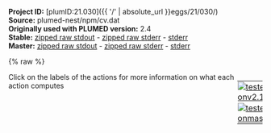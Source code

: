 **Project ID:** [plumID:21.030]({{ '/' | absolute_url }}eggs/21/030/)  
**Source:** plumed-nest/npm/cv.dat  
**Originally used with PLUMED version:** 2.4  
**Stable:** [zipped raw stdout](cv.dat.plumed.stdout.txt.zip) - [zipped raw stderr](cv.dat.plumed.stderr.txt.zip) - [stderr](cv.dat.plumed.stderr)  
**Master:** [zipped raw stdout](cv.dat.plumed_master.stdout.txt.zip) - [zipped raw stderr](cv.dat.plumed_master.stderr.txt.zip) - [stderr](cv.dat.plumed_master.stderr)  

{% raw %}
<div style="width: 100%; float:left">
<div style="width: 90%; float:left" id="value_details_data/plumed-nest/npm/cv.dat"> Click on the labels of the actions for more information on what each action computes </div>
<div style="width: 10%; float:left"><table><tr><td style="padding:1px"><a href="cv.dat.plumed.stderr"><img src="https://img.shields.io/badge/v2.10-passing-green.svg" alt="tested onv2.10" /></a></td></tr><tr><td style="padding:1px"><a href="cv.dat.plumed_master.stderr"><img src="https://img.shields.io/badge/master-passing-green.svg" alt="tested onmaster" /></a></td></tr></table></div></div>
<pre style="width=97%;">
<span style="color:blue" class="comment">#! vim:ft=plumed</span>
<br/><span style="color:blue" class="comment">#RESTART </span>
<br/><span style="color:blue" class="comment"># COLVARS </span>
<br/><span style="color:blue" class="comment"># rg</span>
<b name="data/plumed-nest/npm/cv.datrg" onclick='showPath("data/plumed-nest/npm/cv.dat","data/plumed-nest/npm/cv.datrg","data/plumed-nest/npm/cv.datrg","black")'>rg</b><span style="display:none;" id="data/plumed-nest/npm/cv.datrg">The GYRATION action with label <b>rg</b> calculates the following quantities:<table  align="center" frame="void" width="95%" cellpadding="5%"><tr><td width="5%"><b> Quantity </b>  </td><td width="5%"><b> Type </b>  </td><td><b> Description </b> </td></tr><tr><td width="5%">rg</td><td width="5%"><font color="black">scalar</font></td><td>the radius of gyration</td></tr></table></span>: <span class="plumedtooltip" style="color:green">GYRATION<span class="right">Calculate the radius of gyration, or other properties related to it. <a href="https://www.plumed.org/doc-master/user-doc/html/_g_y_r_a_t_i_o_n.html" style="color:green">More details</a><i></i></span></span> <span class="plumedtooltip">TYPE<span class="right"> The type of calculation relative to the Gyration Tensor you want to perform<i></i></span></span>=RADIUS <span class="plumedtooltip">ATOMS<span class="right">the group of atoms that you are calculating the Gyration Tensor for<i></i></span></span>=1,3,4,26,28,29,46,48,49,66,68,69,86,88,89,106,108,109,126,128,129,146,148,149,166,168,169,186,188,189,206,208,209,226,228

<span id="data/plumed-nest/npm/cv.datab_omega_short"><span class="plumedtooltip" style="color:green">ALPHABETA<span class="right">Calculate the alpha beta CV This action is <a class="toggler" href='javascript:;' onclick='toggleDisplay("data/plumed-nest/npm/cv.datab_omega");'>a shortcut</a>. <a href="https://www.plumed.org/doc-master/user-doc/html/_a_l_p_h_a_b_e_t_a.html">More details</a><i></i></span></span> ...
<span class="plumedtooltip">ATOMS1<span class="right">the atoms involved for each of the torsions you wish to calculate<i></i></span></span>=4,3,1,29 <span class="plumedtooltip">REFERENCE<span class="right">the reference values for each of the torsional angles<i></i></span></span>=0 <span style="color:blue" class="comment"># CA -NL - CLP - CA</span>
<span class="plumedtooltip">ATOMS2<span class="right">the atoms involved for each of the torsions you wish to calculate<i></i></span></span>=29,28,26,49
<span class="plumedtooltip">ATOMS3<span class="right">the atoms involved for each of the torsions you wish to calculate<i></i></span></span>=49,48,46,69
<span class="plumedtooltip">ATOMS4<span class="right">the atoms involved for each of the torsions you wish to calculate<i></i></span></span>=69,68,66,89
<span class="plumedtooltip">ATOMS5<span class="right">the atoms involved for each of the torsions you wish to calculate<i></i></span></span>=89,88,86,109
<span class="plumedtooltip">ATOMS6<span class="right">the atoms involved for each of the torsions you wish to calculate<i></i></span></span>=109,108,106,129
<span class="plumedtooltip">ATOMS7<span class="right">the atoms involved for each of the torsions you wish to calculate<i></i></span></span>=129,128,126,149
<span class="plumedtooltip">ATOMS8<span class="right">the atoms involved for each of the torsions you wish to calculate<i></i></span></span>=149,148,146,169
<span class="plumedtooltip">ATOMS9<span class="right">the atoms involved for each of the torsions you wish to calculate<i></i></span></span>=169,168,166,189
<span class="plumedtooltip">ATOMS10<span class="right">the atoms involved for each of the torsions you wish to calculate<i></i></span></span>=189,188,186,209
<span class="plumedtooltip">ATOMS11<span class="right">the atoms involved for each of the torsions you wish to calculate<i></i></span></span>=209,208,206,228 
<span class="plumedtooltip">LABEL<span class="right">a label for the action so that its output can be referenced in the input to other actions<i></i></span></span>=<b name="data/plumed-nest/npm/cv.datab_omega" onclick='showPath("data/plumed-nest/npm/cv.dat","data/plumed-nest/npm/cv.datab_omega","data/plumed-nest/npm/cv.datab_omega_shortcut","black")'>ab_omega</b><span style="display:none;" id="data/plumed-nest/npm/cv.datab_omega_shortcut">The ALPHABETA action with label <b>ab_omega</b> calculates the following quantities:<table  align="center" frame="void" width="95%" cellpadding="5%"><tr><td width="5%"><b> Quantity </b>  </td><td width="5%"><b> Type </b>  </td><td><b> Description </b> </td></tr><tr><td width="5%">ab_omega</td><td width="5%"><font color="black">scalar</font></td><td>the alpha beta CV</td></tr></table></span>
... ALPHABETA
</span><span id="data/plumed-nest/npm/cv.datab_omega_long" style="display:none;"><span style="color:blue" class="comment"># PLUMED interprets the command:
</span><span class="toggler" style="color:red" onclick='toggleDisplay("data/plumed-nest/npm/cv.datab_omega")'># ALPHABETA ...</span>
<span style="color:blue" class="comment"># ATOMS1=4,3,1,29 REFERENCE=0 # CA -NL - CLP - CA</span>
<span style="color:blue" class="comment"># ATOMS2=29,28,26,49</span>
<span style="color:blue" class="comment"># ATOMS3=49,48,46,69</span>
<span style="color:blue" class="comment"># ATOMS4=69,68,66,89</span>
<span style="color:blue" class="comment"># ATOMS5=89,88,86,109</span>
<span style="color:blue" class="comment"># ATOMS6=109,108,106,129</span>
<span style="color:blue" class="comment"># ATOMS7=129,128,126,149</span>
<span style="color:blue" class="comment"># ATOMS8=149,148,146,169</span>
<span style="color:blue" class="comment"># ATOMS9=169,168,166,189</span>
<span style="color:blue" class="comment"># ATOMS10=189,188,186,209</span>
<span style="color:blue" class="comment"># ATOMS11=209,208,206,228 </span>
<span style="color:blue" class="comment"># LABEL=ab_omega</span>
<span style="color:blue" class="comment"># ... ALPHABETA</span>
<span style="color:blue" class="comment"># as follows (Click the red comment above to revert to the short version of the input):</span>
<b name="data/plumed-nest/npm/cv.datab_omega_torsions" onclick='showPath("data/plumed-nest/npm/cv.dat","data/plumed-nest/npm/cv.datab_omega_torsions","data/plumed-nest/npm/cv.datab_omega_torsions","blue")'>ab_omega_torsions</b><span style="display:none;" id="data/plumed-nest/npm/cv.datab_omega_torsions">The TORSION action with label <b>ab_omega_torsions</b> calculates the following quantities:<table  align="center" frame="void" width="95%" cellpadding="5%"><tr><td width="5%"><b> Quantity </b>  </td><td width="5%"><b> Type </b>  </td><td><b> Description </b> </td></tr><tr><td width="5%">ab_omega_torsions</td><td width="5%"><font color="blue">vector</font></td><td>the TORSION for each set of specified atoms</td></tr></table></span>: <span class="plumedtooltip" style="color:green">TORSION<span class="right">Calculate a torsional angle. <a href="https://www.plumed.org/doc-master/user-doc/html/_t_o_r_s_i_o_n.html" style="color:green">More details</a><i></i></span></span> <span class="plumedtooltip">ATOMS1<span class="right">the four atoms involved in the torsional angle<i></i></span></span>=4,3,1,29 <span class="plumedtooltip">ATOMS2<span class="right">the four atoms involved in the torsional angle<i></i></span></span>=29,28,26,49 <span class="plumedtooltip">ATOMS3<span class="right">the four atoms involved in the torsional angle<i></i></span></span>=49,48,46,69 <span class="plumedtooltip">ATOMS4<span class="right">the four atoms involved in the torsional angle<i></i></span></span>=69,68,66,89 <span class="plumedtooltip">ATOMS5<span class="right">the four atoms involved in the torsional angle<i></i></span></span>=89,88,86,109     <span style="color:blue" class="comment"># Action input conctinues with 6 further ATOMSn keywords, </span>
<b name="data/plumed-nest/npm/cv.datab_omega_ref" onclick='showPath("data/plumed-nest/npm/cv.dat","data/plumed-nest/npm/cv.datab_omega_ref","data/plumed-nest/npm/cv.datab_omega_ref","blue")'>ab_omega_ref</b><span style="display:none;" id="data/plumed-nest/npm/cv.datab_omega_ref">The CONSTANT action with label <b>ab_omega_ref</b> calculates the following quantities:<table  align="center" frame="void" width="95%" cellpadding="5%"><tr><td width="5%"><b> Quantity </b>  </td><td width="5%"><b> Type </b>  </td><td><b> Description </b> </td></tr><tr><td width="5%">ab_omega_ref</td><td width="5%"><font color="blue">vector</font></td><td>the constant value that was read from the plumed input</td></tr></table></span>: <span class="plumedtooltip" style="color:green">CONSTANT<span class="right">Create a constant value that can be passed to actions <a href="https://www.plumed.org/doc-master/user-doc/html/_c_o_n_s_t_a_n_t.html" style="color:green">More details</a><i></i></span></span> <span class="plumedtooltip">VALUES<span class="right">the numbers that are in your constant value<i></i></span></span>=0,0,0,0,0,0,0,0,0,0,0
<b name="data/plumed-nest/npm/cv.datab_omega_coeff" onclick='showPath("data/plumed-nest/npm/cv.dat","data/plumed-nest/npm/cv.datab_omega_coeff","data/plumed-nest/npm/cv.datab_omega_coeff","blue")'>ab_omega_coeff</b><span style="display:none;" id="data/plumed-nest/npm/cv.datab_omega_coeff">The CONSTANT action with label <b>ab_omega_coeff</b> calculates the following quantities:<table  align="center" frame="void" width="95%" cellpadding="5%"><tr><td width="5%"><b> Quantity </b>  </td><td width="5%"><b> Type </b>  </td><td><b> Description </b> </td></tr><tr><td width="5%">ab_omega_coeff</td><td width="5%"><font color="blue">vector</font></td><td>the constant value that was read from the plumed input</td></tr></table></span>: <span class="plumedtooltip" style="color:green">CONSTANT<span class="right">Create a constant value that can be passed to actions <a href="https://www.plumed.org/doc-master/user-doc/html/_c_o_n_s_t_a_n_t.html" style="color:green">More details</a><i></i></span></span> <span class="plumedtooltip">VALUES<span class="right">the numbers that are in your constant value<i></i></span></span>=1,1,1,1,1,1,1,1,1,1,1
<b name="data/plumed-nest/npm/cv.datab_omega_comb" onclick='showPath("data/plumed-nest/npm/cv.dat","data/plumed-nest/npm/cv.datab_omega_comb","data/plumed-nest/npm/cv.datab_omega_comb","blue")'>ab_omega_comb</b><span style="display:none;" id="data/plumed-nest/npm/cv.datab_omega_comb">The COMBINE action with label <b>ab_omega_comb</b> calculates the following quantities:<table  align="center" frame="void" width="95%" cellpadding="5%"><tr><td width="5%"><b> Quantity </b>  </td><td width="5%"><b> Type </b>  </td><td><b> Description </b> </td></tr><tr><td width="5%">ab_omega_comb</td><td width="5%"><font color="blue">vector</font></td><td>the vector obtained by doing an element-wise application of a linear compbination to the input vectors</td></tr></table></span>: <span class="plumedtooltip" style="color:green">COMBINE<span class="right">Calculate a polynomial combination of a set of other variables. <a href="https://www.plumed.org/doc-master/user-doc/html/_c_o_m_b_i_n_e.html" style="color:green">More details</a><i></i></span></span> <span class="plumedtooltip">ARG<span class="right">the values input to this function<i></i></span></span>=<b name="data/plumed-nest/npm/cv.datab_omega_torsions">ab_omega_torsions</b>,<b name="data/plumed-nest/npm/cv.datab_omega_ref">ab_omega_ref</b> <span class="plumedtooltip">COEFFICIENTS<span class="right"> the coefficients of the arguments in your function<i></i></span></span>=1,-1 <span class="plumedtooltip">PERIODIC<span class="right">if the output of your function is periodic then you should specify the periodicity of the function<i></i></span></span>=NO
<b name="data/plumed-nest/npm/cv.datab_omega_cos" onclick='showPath("data/plumed-nest/npm/cv.dat","data/plumed-nest/npm/cv.datab_omega_cos","data/plumed-nest/npm/cv.datab_omega_cos","blue")'>ab_omega_cos</b><span style="display:none;" id="data/plumed-nest/npm/cv.datab_omega_cos">The CUSTOM action with label <b>ab_omega_cos</b> calculates the following quantities:<table  align="center" frame="void" width="95%" cellpadding="5%"><tr><td width="5%"><b> Quantity </b>  </td><td width="5%"><b> Type </b>  </td><td><b> Description </b> </td></tr><tr><td width="5%">ab_omega_cos</td><td width="5%"><font color="blue">vector</font></td><td>the vector obtained by doing an element-wise application of an arbitrary function to the input vectors</td></tr></table></span>: <span class="plumedtooltip" style="color:green">CUSTOM<span class="right">Calculate a combination of variables using a custom expression. <a href="https://www.plumed.org/doc-master/user-doc/html/_c_u_s_t_o_m.html" style="color:green">More details</a><i></i></span></span> <span class="plumedtooltip">ARG<span class="right">the values input to this function<i></i></span></span>=<b name="data/plumed-nest/npm/cv.datab_omega_comb">ab_omega_comb</b>,<b name="data/plumed-nest/npm/cv.datab_omega_coeff">ab_omega_coeff</b> <span class="plumedtooltip">FUNC<span class="right">the function you wish to evaluate<i></i></span></span>=y*(0.5+0.5*cos(x)) <span class="plumedtooltip">PERIODIC<span class="right">if the output of your function is periodic then you should specify the periodicity of the function<i></i></span></span>=NO
<b name="data/plumed-nest/npm/cv.datab_omega" onclick='showPath("data/plumed-nest/npm/cv.dat","data/plumed-nest/npm/cv.datab_omega","data/plumed-nest/npm/cv.datab_omega","black")'>ab_omega</b><span style="display:none;" id="data/plumed-nest/npm/cv.datab_omega">The SUM action with label <b>ab_omega</b> calculates the following quantities:<table  align="center" frame="void" width="95%" cellpadding="5%"><tr><td width="5%"><b> Quantity </b>  </td><td width="5%"><b> Type </b>  </td><td><b> Description </b> </td></tr><tr><td width="5%">ab_omega</td><td width="5%"><font color="black">scalar</font></td><td>the sum of all the elements in the input vector</td></tr></table></span>: <span class="plumedtooltip" style="color:green">SUM<span class="right">Calculate the sum of the arguments <a href="https://www.plumed.org/doc-master/user-doc/html/_s_u_m.html" style="color:green">More details</a><i></i></span></span> <span class="plumedtooltip">ARG<span class="right">the values input to this function<i></i></span></span>=<b name="data/plumed-nest/npm/cv.datab_omega_cos">ab_omega_cos</b> <span class="plumedtooltip">PERIODIC<span class="right">if the output of your function is periodic then you should specify the periodicity of the function<i></i></span></span>=NO
<span style="color:blue"># --- End of included input --- </span></span><br/><span style="color:blue" class="comment"># dihedrals </span>
<span style="color:blue" class="comment"># phi </span>
<b name="data/plumed-nest/npm/cv.datphi0" onclick='showPath("data/plumed-nest/npm/cv.dat","data/plumed-nest/npm/cv.datphi0","data/plumed-nest/npm/cv.datphi0","black")'>phi0</b><span style="display:none;" id="data/plumed-nest/npm/cv.datphi0">The TORSION action with label <b>phi0</b> calculates the following quantities:<table  align="center" frame="void" width="95%" cellpadding="5%"><tr><td width="5%"><b> Quantity </b>  </td><td width="5%"><b> Type </b>  </td><td><b> Description </b> </td></tr><tr><td width="5%">phi0</td><td width="5%"><font color="black">scalar</font></td><td>the TORSION involving these atoms</td></tr></table></span>: <span class="plumedtooltip" style="color:green">TORSION<span class="right">Calculate a torsional angle. <a href="https://www.plumed.org/doc-master/user-doc/html/_t_o_r_s_i_o_n.html" style="color:green">More details</a><i></i></span></span> <span class="plumedtooltip">ATOMS<span class="right">the four atoms involved in the torsional angle<i></i></span></span>=21,4,3,1
<b name="data/plumed-nest/npm/cv.datphi1" onclick='showPath("data/plumed-nest/npm/cv.dat","data/plumed-nest/npm/cv.datphi1","data/plumed-nest/npm/cv.datphi1","black")'>phi1</b><span style="display:none;" id="data/plumed-nest/npm/cv.datphi1">The TORSION action with label <b>phi1</b> calculates the following quantities:<table  align="center" frame="void" width="95%" cellpadding="5%"><tr><td width="5%"><b> Quantity </b>  </td><td width="5%"><b> Type </b>  </td><td><b> Description </b> </td></tr><tr><td width="5%">phi1</td><td width="5%"><font color="black">scalar</font></td><td>the TORSION involving these atoms</td></tr></table></span>: <span class="plumedtooltip" style="color:green">TORSION<span class="right">Calculate a torsional angle. <a href="https://www.plumed.org/doc-master/user-doc/html/_t_o_r_s_i_o_n.html" style="color:green">More details</a><i></i></span></span> <span class="plumedtooltip">ATOMS<span class="right">the four atoms involved in the torsional angle<i></i></span></span>=1,29,28,26
<b name="data/plumed-nest/npm/cv.datphi2" onclick='showPath("data/plumed-nest/npm/cv.dat","data/plumed-nest/npm/cv.datphi2","data/plumed-nest/npm/cv.datphi2","black")'>phi2</b><span style="display:none;" id="data/plumed-nest/npm/cv.datphi2">The TORSION action with label <b>phi2</b> calculates the following quantities:<table  align="center" frame="void" width="95%" cellpadding="5%"><tr><td width="5%"><b> Quantity </b>  </td><td width="5%"><b> Type </b>  </td><td><b> Description </b> </td></tr><tr><td width="5%">phi2</td><td width="5%"><font color="black">scalar</font></td><td>the TORSION involving these atoms</td></tr></table></span>: <span class="plumedtooltip" style="color:green">TORSION<span class="right">Calculate a torsional angle. <a href="https://www.plumed.org/doc-master/user-doc/html/_t_o_r_s_i_o_n.html" style="color:green">More details</a><i></i></span></span> <span class="plumedtooltip">ATOMS<span class="right">the four atoms involved in the torsional angle<i></i></span></span>=26,49,48,46
<b name="data/plumed-nest/npm/cv.datphi3" onclick='showPath("data/plumed-nest/npm/cv.dat","data/plumed-nest/npm/cv.datphi3","data/plumed-nest/npm/cv.datphi3","black")'>phi3</b><span style="display:none;" id="data/plumed-nest/npm/cv.datphi3">The TORSION action with label <b>phi3</b> calculates the following quantities:<table  align="center" frame="void" width="95%" cellpadding="5%"><tr><td width="5%"><b> Quantity </b>  </td><td width="5%"><b> Type </b>  </td><td><b> Description </b> </td></tr><tr><td width="5%">phi3</td><td width="5%"><font color="black">scalar</font></td><td>the TORSION involving these atoms</td></tr></table></span>: <span class="plumedtooltip" style="color:green">TORSION<span class="right">Calculate a torsional angle. <a href="https://www.plumed.org/doc-master/user-doc/html/_t_o_r_s_i_o_n.html" style="color:green">More details</a><i></i></span></span> <span class="plumedtooltip">ATOMS<span class="right">the four atoms involved in the torsional angle<i></i></span></span>=46,69,68,66
<b name="data/plumed-nest/npm/cv.datphi4" onclick='showPath("data/plumed-nest/npm/cv.dat","data/plumed-nest/npm/cv.datphi4","data/plumed-nest/npm/cv.datphi4","black")'>phi4</b><span style="display:none;" id="data/plumed-nest/npm/cv.datphi4">The TORSION action with label <b>phi4</b> calculates the following quantities:<table  align="center" frame="void" width="95%" cellpadding="5%"><tr><td width="5%"><b> Quantity </b>  </td><td width="5%"><b> Type </b>  </td><td><b> Description </b> </td></tr><tr><td width="5%">phi4</td><td width="5%"><font color="black">scalar</font></td><td>the TORSION involving these atoms</td></tr></table></span>: <span class="plumedtooltip" style="color:green">TORSION<span class="right">Calculate a torsional angle. <a href="https://www.plumed.org/doc-master/user-doc/html/_t_o_r_s_i_o_n.html" style="color:green">More details</a><i></i></span></span> <span class="plumedtooltip">ATOMS<span class="right">the four atoms involved in the torsional angle<i></i></span></span>=66,89,88,86
<b name="data/plumed-nest/npm/cv.datphi5" onclick='showPath("data/plumed-nest/npm/cv.dat","data/plumed-nest/npm/cv.datphi5","data/plumed-nest/npm/cv.datphi5","black")'>phi5</b><span style="display:none;" id="data/plumed-nest/npm/cv.datphi5">The TORSION action with label <b>phi5</b> calculates the following quantities:<table  align="center" frame="void" width="95%" cellpadding="5%"><tr><td width="5%"><b> Quantity </b>  </td><td width="5%"><b> Type </b>  </td><td><b> Description </b> </td></tr><tr><td width="5%">phi5</td><td width="5%"><font color="black">scalar</font></td><td>the TORSION involving these atoms</td></tr></table></span>: <span class="plumedtooltip" style="color:green">TORSION<span class="right">Calculate a torsional angle. <a href="https://www.plumed.org/doc-master/user-doc/html/_t_o_r_s_i_o_n.html" style="color:green">More details</a><i></i></span></span> <span class="plumedtooltip">ATOMS<span class="right">the four atoms involved in the torsional angle<i></i></span></span>=86,109,108,106
<b name="data/plumed-nest/npm/cv.datphi6" onclick='showPath("data/plumed-nest/npm/cv.dat","data/plumed-nest/npm/cv.datphi6","data/plumed-nest/npm/cv.datphi6","black")'>phi6</b><span style="display:none;" id="data/plumed-nest/npm/cv.datphi6">The TORSION action with label <b>phi6</b> calculates the following quantities:<table  align="center" frame="void" width="95%" cellpadding="5%"><tr><td width="5%"><b> Quantity </b>  </td><td width="5%"><b> Type </b>  </td><td><b> Description </b> </td></tr><tr><td width="5%">phi6</td><td width="5%"><font color="black">scalar</font></td><td>the TORSION involving these atoms</td></tr></table></span>: <span class="plumedtooltip" style="color:green">TORSION<span class="right">Calculate a torsional angle. <a href="https://www.plumed.org/doc-master/user-doc/html/_t_o_r_s_i_o_n.html" style="color:green">More details</a><i></i></span></span> <span class="plumedtooltip">ATOMS<span class="right">the four atoms involved in the torsional angle<i></i></span></span>=106,129,128,126
<b name="data/plumed-nest/npm/cv.datphi7" onclick='showPath("data/plumed-nest/npm/cv.dat","data/plumed-nest/npm/cv.datphi7","data/plumed-nest/npm/cv.datphi7","black")'>phi7</b><span style="display:none;" id="data/plumed-nest/npm/cv.datphi7">The TORSION action with label <b>phi7</b> calculates the following quantities:<table  align="center" frame="void" width="95%" cellpadding="5%"><tr><td width="5%"><b> Quantity </b>  </td><td width="5%"><b> Type </b>  </td><td><b> Description </b> </td></tr><tr><td width="5%">phi7</td><td width="5%"><font color="black">scalar</font></td><td>the TORSION involving these atoms</td></tr></table></span>: <span class="plumedtooltip" style="color:green">TORSION<span class="right">Calculate a torsional angle. <a href="https://www.plumed.org/doc-master/user-doc/html/_t_o_r_s_i_o_n.html" style="color:green">More details</a><i></i></span></span> <span class="plumedtooltip">ATOMS<span class="right">the four atoms involved in the torsional angle<i></i></span></span>=126,149,148,146
<b name="data/plumed-nest/npm/cv.datphi8" onclick='showPath("data/plumed-nest/npm/cv.dat","data/plumed-nest/npm/cv.datphi8","data/plumed-nest/npm/cv.datphi8","black")'>phi8</b><span style="display:none;" id="data/plumed-nest/npm/cv.datphi8">The TORSION action with label <b>phi8</b> calculates the following quantities:<table  align="center" frame="void" width="95%" cellpadding="5%"><tr><td width="5%"><b> Quantity </b>  </td><td width="5%"><b> Type </b>  </td><td><b> Description </b> </td></tr><tr><td width="5%">phi8</td><td width="5%"><font color="black">scalar</font></td><td>the TORSION involving these atoms</td></tr></table></span>: <span class="plumedtooltip" style="color:green">TORSION<span class="right">Calculate a torsional angle. <a href="https://www.plumed.org/doc-master/user-doc/html/_t_o_r_s_i_o_n.html" style="color:green">More details</a><i></i></span></span> <span class="plumedtooltip">ATOMS<span class="right">the four atoms involved in the torsional angle<i></i></span></span>=146,169,168,166
<b name="data/plumed-nest/npm/cv.datphi9" onclick='showPath("data/plumed-nest/npm/cv.dat","data/plumed-nest/npm/cv.datphi9","data/plumed-nest/npm/cv.datphi9","black")'>phi9</b><span style="display:none;" id="data/plumed-nest/npm/cv.datphi9">The TORSION action with label <b>phi9</b> calculates the following quantities:<table  align="center" frame="void" width="95%" cellpadding="5%"><tr><td width="5%"><b> Quantity </b>  </td><td width="5%"><b> Type </b>  </td><td><b> Description </b> </td></tr><tr><td width="5%">phi9</td><td width="5%"><font color="black">scalar</font></td><td>the TORSION involving these atoms</td></tr></table></span>: <span class="plumedtooltip" style="color:green">TORSION<span class="right">Calculate a torsional angle. <a href="https://www.plumed.org/doc-master/user-doc/html/_t_o_r_s_i_o_n.html" style="color:green">More details</a><i></i></span></span> <span class="plumedtooltip">ATOMS<span class="right">the four atoms involved in the torsional angle<i></i></span></span>=166,189,188,186
<b name="data/plumed-nest/npm/cv.datphi10" onclick='showPath("data/plumed-nest/npm/cv.dat","data/plumed-nest/npm/cv.datphi10","data/plumed-nest/npm/cv.datphi10","black")'>phi10</b><span style="display:none;" id="data/plumed-nest/npm/cv.datphi10">The TORSION action with label <b>phi10</b> calculates the following quantities:<table  align="center" frame="void" width="95%" cellpadding="5%"><tr><td width="5%"><b> Quantity </b>  </td><td width="5%"><b> Type </b>  </td><td><b> Description </b> </td></tr><tr><td width="5%">phi10</td><td width="5%"><font color="black">scalar</font></td><td>the TORSION involving these atoms</td></tr></table></span>: <span class="plumedtooltip" style="color:green">TORSION<span class="right">Calculate a torsional angle. <a href="https://www.plumed.org/doc-master/user-doc/html/_t_o_r_s_i_o_n.html" style="color:green">More details</a><i></i></span></span> <span class="plumedtooltip">ATOMS<span class="right">the four atoms involved in the torsional angle<i></i></span></span>=186,209,208,206

<span style="color:blue" class="comment"># psi </span>
<b name="data/plumed-nest/npm/cv.datpsi0" onclick='showPath("data/plumed-nest/npm/cv.dat","data/plumed-nest/npm/cv.datpsi0","data/plumed-nest/npm/cv.datpsi0","black")'>psi0</b><span style="display:none;" id="data/plumed-nest/npm/cv.datpsi0">The TORSION action with label <b>psi0</b> calculates the following quantities:<table  align="center" frame="void" width="95%" cellpadding="5%"><tr><td width="5%"><b> Quantity </b>  </td><td width="5%"><b> Type </b>  </td><td><b> Description </b> </td></tr><tr><td width="5%">psi0</td><td width="5%"><font color="black">scalar</font></td><td>the TORSION involving these atoms</td></tr></table></span>: <span class="plumedtooltip" style="color:green">TORSION<span class="right">Calculate a torsional angle. <a href="https://www.plumed.org/doc-master/user-doc/html/_t_o_r_s_i_o_n.html" style="color:green">More details</a><i></i></span></span> <span class="plumedtooltip">ATOMS<span class="right">the four atoms involved in the torsional angle<i></i></span></span>=23,21,4,3
<b name="data/plumed-nest/npm/cv.datpsi1" onclick='showPath("data/plumed-nest/npm/cv.dat","data/plumed-nest/npm/cv.datpsi1","data/plumed-nest/npm/cv.datpsi1","black")'>psi1</b><span style="display:none;" id="data/plumed-nest/npm/cv.datpsi1">The TORSION action with label <b>psi1</b> calculates the following quantities:<table  align="center" frame="void" width="95%" cellpadding="5%"><tr><td width="5%"><b> Quantity </b>  </td><td width="5%"><b> Type </b>  </td><td><b> Description </b> </td></tr><tr><td width="5%">psi1</td><td width="5%"><font color="black">scalar</font></td><td>the TORSION involving these atoms</td></tr></table></span>: <span class="plumedtooltip" style="color:green">TORSION<span class="right">Calculate a torsional angle. <a href="https://www.plumed.org/doc-master/user-doc/html/_t_o_r_s_i_o_n.html" style="color:green">More details</a><i></i></span></span> <span class="plumedtooltip">ATOMS<span class="right">the four atoms involved in the torsional angle<i></i></span></span>=3,1,29,28 
<b name="data/plumed-nest/npm/cv.datpsi2" onclick='showPath("data/plumed-nest/npm/cv.dat","data/plumed-nest/npm/cv.datpsi2","data/plumed-nest/npm/cv.datpsi2","black")'>psi2</b><span style="display:none;" id="data/plumed-nest/npm/cv.datpsi2">The TORSION action with label <b>psi2</b> calculates the following quantities:<table  align="center" frame="void" width="95%" cellpadding="5%"><tr><td width="5%"><b> Quantity </b>  </td><td width="5%"><b> Type </b>  </td><td><b> Description </b> </td></tr><tr><td width="5%">psi2</td><td width="5%"><font color="black">scalar</font></td><td>the TORSION involving these atoms</td></tr></table></span>: <span class="plumedtooltip" style="color:green">TORSION<span class="right">Calculate a torsional angle. <a href="https://www.plumed.org/doc-master/user-doc/html/_t_o_r_s_i_o_n.html" style="color:green">More details</a><i></i></span></span> <span class="plumedtooltip">ATOMS<span class="right">the four atoms involved in the torsional angle<i></i></span></span>=28,26,49,48
<b name="data/plumed-nest/npm/cv.datpsi3" onclick='showPath("data/plumed-nest/npm/cv.dat","data/plumed-nest/npm/cv.datpsi3","data/plumed-nest/npm/cv.datpsi3","black")'>psi3</b><span style="display:none;" id="data/plumed-nest/npm/cv.datpsi3">The TORSION action with label <b>psi3</b> calculates the following quantities:<table  align="center" frame="void" width="95%" cellpadding="5%"><tr><td width="5%"><b> Quantity </b>  </td><td width="5%"><b> Type </b>  </td><td><b> Description </b> </td></tr><tr><td width="5%">psi3</td><td width="5%"><font color="black">scalar</font></td><td>the TORSION involving these atoms</td></tr></table></span>: <span class="plumedtooltip" style="color:green">TORSION<span class="right">Calculate a torsional angle. <a href="https://www.plumed.org/doc-master/user-doc/html/_t_o_r_s_i_o_n.html" style="color:green">More details</a><i></i></span></span> <span class="plumedtooltip">ATOMS<span class="right">the four atoms involved in the torsional angle<i></i></span></span>=48,46,69,68
<b name="data/plumed-nest/npm/cv.datpsi4" onclick='showPath("data/plumed-nest/npm/cv.dat","data/plumed-nest/npm/cv.datpsi4","data/plumed-nest/npm/cv.datpsi4","black")'>psi4</b><span style="display:none;" id="data/plumed-nest/npm/cv.datpsi4">The TORSION action with label <b>psi4</b> calculates the following quantities:<table  align="center" frame="void" width="95%" cellpadding="5%"><tr><td width="5%"><b> Quantity </b>  </td><td width="5%"><b> Type </b>  </td><td><b> Description </b> </td></tr><tr><td width="5%">psi4</td><td width="5%"><font color="black">scalar</font></td><td>the TORSION involving these atoms</td></tr></table></span>: <span class="plumedtooltip" style="color:green">TORSION<span class="right">Calculate a torsional angle. <a href="https://www.plumed.org/doc-master/user-doc/html/_t_o_r_s_i_o_n.html" style="color:green">More details</a><i></i></span></span> <span class="plumedtooltip">ATOMS<span class="right">the four atoms involved in the torsional angle<i></i></span></span>=68,66,89,88
<b name="data/plumed-nest/npm/cv.datpsi5" onclick='showPath("data/plumed-nest/npm/cv.dat","data/plumed-nest/npm/cv.datpsi5","data/plumed-nest/npm/cv.datpsi5","black")'>psi5</b><span style="display:none;" id="data/plumed-nest/npm/cv.datpsi5">The TORSION action with label <b>psi5</b> calculates the following quantities:<table  align="center" frame="void" width="95%" cellpadding="5%"><tr><td width="5%"><b> Quantity </b>  </td><td width="5%"><b> Type </b>  </td><td><b> Description </b> </td></tr><tr><td width="5%">psi5</td><td width="5%"><font color="black">scalar</font></td><td>the TORSION involving these atoms</td></tr></table></span>: <span class="plumedtooltip" style="color:green">TORSION<span class="right">Calculate a torsional angle. <a href="https://www.plumed.org/doc-master/user-doc/html/_t_o_r_s_i_o_n.html" style="color:green">More details</a><i></i></span></span> <span class="plumedtooltip">ATOMS<span class="right">the four atoms involved in the torsional angle<i></i></span></span>=88,86,109,108
<b name="data/plumed-nest/npm/cv.datpsi6" onclick='showPath("data/plumed-nest/npm/cv.dat","data/plumed-nest/npm/cv.datpsi6","data/plumed-nest/npm/cv.datpsi6","black")'>psi6</b><span style="display:none;" id="data/plumed-nest/npm/cv.datpsi6">The TORSION action with label <b>psi6</b> calculates the following quantities:<table  align="center" frame="void" width="95%" cellpadding="5%"><tr><td width="5%"><b> Quantity </b>  </td><td width="5%"><b> Type </b>  </td><td><b> Description </b> </td></tr><tr><td width="5%">psi6</td><td width="5%"><font color="black">scalar</font></td><td>the TORSION involving these atoms</td></tr></table></span>: <span class="plumedtooltip" style="color:green">TORSION<span class="right">Calculate a torsional angle. <a href="https://www.plumed.org/doc-master/user-doc/html/_t_o_r_s_i_o_n.html" style="color:green">More details</a><i></i></span></span> <span class="plumedtooltip">ATOMS<span class="right">the four atoms involved in the torsional angle<i></i></span></span>=108,106,129,128
<b name="data/plumed-nest/npm/cv.datpsi7" onclick='showPath("data/plumed-nest/npm/cv.dat","data/plumed-nest/npm/cv.datpsi7","data/plumed-nest/npm/cv.datpsi7","black")'>psi7</b><span style="display:none;" id="data/plumed-nest/npm/cv.datpsi7">The TORSION action with label <b>psi7</b> calculates the following quantities:<table  align="center" frame="void" width="95%" cellpadding="5%"><tr><td width="5%"><b> Quantity </b>  </td><td width="5%"><b> Type </b>  </td><td><b> Description </b> </td></tr><tr><td width="5%">psi7</td><td width="5%"><font color="black">scalar</font></td><td>the TORSION involving these atoms</td></tr></table></span>: <span class="plumedtooltip" style="color:green">TORSION<span class="right">Calculate a torsional angle. <a href="https://www.plumed.org/doc-master/user-doc/html/_t_o_r_s_i_o_n.html" style="color:green">More details</a><i></i></span></span> <span class="plumedtooltip">ATOMS<span class="right">the four atoms involved in the torsional angle<i></i></span></span>=128,126,149,148
<b name="data/plumed-nest/npm/cv.datpsi8" onclick='showPath("data/plumed-nest/npm/cv.dat","data/plumed-nest/npm/cv.datpsi8","data/plumed-nest/npm/cv.datpsi8","black")'>psi8</b><span style="display:none;" id="data/plumed-nest/npm/cv.datpsi8">The TORSION action with label <b>psi8</b> calculates the following quantities:<table  align="center" frame="void" width="95%" cellpadding="5%"><tr><td width="5%"><b> Quantity </b>  </td><td width="5%"><b> Type </b>  </td><td><b> Description </b> </td></tr><tr><td width="5%">psi8</td><td width="5%"><font color="black">scalar</font></td><td>the TORSION involving these atoms</td></tr></table></span>: <span class="plumedtooltip" style="color:green">TORSION<span class="right">Calculate a torsional angle. <a href="https://www.plumed.org/doc-master/user-doc/html/_t_o_r_s_i_o_n.html" style="color:green">More details</a><i></i></span></span> <span class="plumedtooltip">ATOMS<span class="right">the four atoms involved in the torsional angle<i></i></span></span>=148,146,169,168
<b name="data/plumed-nest/npm/cv.datpsi9" onclick='showPath("data/plumed-nest/npm/cv.dat","data/plumed-nest/npm/cv.datpsi9","data/plumed-nest/npm/cv.datpsi9","black")'>psi9</b><span style="display:none;" id="data/plumed-nest/npm/cv.datpsi9">The TORSION action with label <b>psi9</b> calculates the following quantities:<table  align="center" frame="void" width="95%" cellpadding="5%"><tr><td width="5%"><b> Quantity </b>  </td><td width="5%"><b> Type </b>  </td><td><b> Description </b> </td></tr><tr><td width="5%">psi9</td><td width="5%"><font color="black">scalar</font></td><td>the TORSION involving these atoms</td></tr></table></span>: <span class="plumedtooltip" style="color:green">TORSION<span class="right">Calculate a torsional angle. <a href="https://www.plumed.org/doc-master/user-doc/html/_t_o_r_s_i_o_n.html" style="color:green">More details</a><i></i></span></span> <span class="plumedtooltip">ATOMS<span class="right">the four atoms involved in the torsional angle<i></i></span></span>=168,166,189,188
<b name="data/plumed-nest/npm/cv.datpsi10" onclick='showPath("data/plumed-nest/npm/cv.dat","data/plumed-nest/npm/cv.datpsi10","data/plumed-nest/npm/cv.datpsi10","black")'>psi10</b><span style="display:none;" id="data/plumed-nest/npm/cv.datpsi10">The TORSION action with label <b>psi10</b> calculates the following quantities:<table  align="center" frame="void" width="95%" cellpadding="5%"><tr><td width="5%"><b> Quantity </b>  </td><td width="5%"><b> Type </b>  </td><td><b> Description </b> </td></tr><tr><td width="5%">psi10</td><td width="5%"><font color="black">scalar</font></td><td>the TORSION involving these atoms</td></tr></table></span>: <span class="plumedtooltip" style="color:green">TORSION<span class="right">Calculate a torsional angle. <a href="https://www.plumed.org/doc-master/user-doc/html/_t_o_r_s_i_o_n.html" style="color:green">More details</a><i></i></span></span> <span class="plumedtooltip">ATOMS<span class="right">the four atoms involved in the torsional angle<i></i></span></span>=188,186,209,208
<b name="data/plumed-nest/npm/cv.datpsi11" onclick='showPath("data/plumed-nest/npm/cv.dat","data/plumed-nest/npm/cv.datpsi11","data/plumed-nest/npm/cv.datpsi11","black")'>psi11</b><span style="display:none;" id="data/plumed-nest/npm/cv.datpsi11">The TORSION action with label <b>psi11</b> calculates the following quantities:<table  align="center" frame="void" width="95%" cellpadding="5%"><tr><td width="5%"><b> Quantity </b>  </td><td width="5%"><b> Type </b>  </td><td><b> Description </b> </td></tr><tr><td width="5%">psi11</td><td width="5%"><font color="black">scalar</font></td><td>the TORSION involving these atoms</td></tr></table></span>: <span class="plumedtooltip" style="color:green">TORSION<span class="right">Calculate a torsional angle. <a href="https://www.plumed.org/doc-master/user-doc/html/_t_o_r_s_i_o_n.html" style="color:green">More details</a><i></i></span></span> <span class="plumedtooltip">ATOMS<span class="right">the four atoms involved in the torsional angle<i></i></span></span>=208,206,228,226

<span style="color:blue" class="comment"># omega </span>
<b name="data/plumed-nest/npm/cv.datomega0" onclick='showPath("data/plumed-nest/npm/cv.dat","data/plumed-nest/npm/cv.datomega0","data/plumed-nest/npm/cv.datomega0","black")'>omega0</b><span style="display:none;" id="data/plumed-nest/npm/cv.datomega0">The TORSION action with label <b>omega0</b> calculates the following quantities:<table  align="center" frame="void" width="95%" cellpadding="5%"><tr><td width="5%"><b> Quantity </b>  </td><td width="5%"><b> Type </b>  </td><td><b> Description </b> </td></tr><tr><td width="5%">omega0</td><td width="5%"><font color="black">scalar</font></td><td>the TORSION involving these atoms</td></tr></table></span>: <span class="plumedtooltip" style="color:green">TORSION<span class="right">Calculate a torsional angle. <a href="https://www.plumed.org/doc-master/user-doc/html/_t_o_r_s_i_o_n.html" style="color:green">More details</a><i></i></span></span> <span class="plumedtooltip">ATOMS<span class="right">the four atoms involved in the torsional angle<i></i></span></span>=4,3,1,29
<b name="data/plumed-nest/npm/cv.datomega1" onclick='showPath("data/plumed-nest/npm/cv.dat","data/plumed-nest/npm/cv.datomega1","data/plumed-nest/npm/cv.datomega1","black")'>omega1</b><span style="display:none;" id="data/plumed-nest/npm/cv.datomega1">The TORSION action with label <b>omega1</b> calculates the following quantities:<table  align="center" frame="void" width="95%" cellpadding="5%"><tr><td width="5%"><b> Quantity </b>  </td><td width="5%"><b> Type </b>  </td><td><b> Description </b> </td></tr><tr><td width="5%">omega1</td><td width="5%"><font color="black">scalar</font></td><td>the TORSION involving these atoms</td></tr></table></span>: <span class="plumedtooltip" style="color:green">TORSION<span class="right">Calculate a torsional angle. <a href="https://www.plumed.org/doc-master/user-doc/html/_t_o_r_s_i_o_n.html" style="color:green">More details</a><i></i></span></span> <span class="plumedtooltip">ATOMS<span class="right">the four atoms involved in the torsional angle<i></i></span></span>=29,28,26,49
<b name="data/plumed-nest/npm/cv.datomega2" onclick='showPath("data/plumed-nest/npm/cv.dat","data/plumed-nest/npm/cv.datomega2","data/plumed-nest/npm/cv.datomega2","black")'>omega2</b><span style="display:none;" id="data/plumed-nest/npm/cv.datomega2">The TORSION action with label <b>omega2</b> calculates the following quantities:<table  align="center" frame="void" width="95%" cellpadding="5%"><tr><td width="5%"><b> Quantity </b>  </td><td width="5%"><b> Type </b>  </td><td><b> Description </b> </td></tr><tr><td width="5%">omega2</td><td width="5%"><font color="black">scalar</font></td><td>the TORSION involving these atoms</td></tr></table></span>: <span class="plumedtooltip" style="color:green">TORSION<span class="right">Calculate a torsional angle. <a href="https://www.plumed.org/doc-master/user-doc/html/_t_o_r_s_i_o_n.html" style="color:green">More details</a><i></i></span></span> <span class="plumedtooltip">ATOMS<span class="right">the four atoms involved in the torsional angle<i></i></span></span>=49,48,46,69
<b name="data/plumed-nest/npm/cv.datomega3" onclick='showPath("data/plumed-nest/npm/cv.dat","data/plumed-nest/npm/cv.datomega3","data/plumed-nest/npm/cv.datomega3","black")'>omega3</b><span style="display:none;" id="data/plumed-nest/npm/cv.datomega3">The TORSION action with label <b>omega3</b> calculates the following quantities:<table  align="center" frame="void" width="95%" cellpadding="5%"><tr><td width="5%"><b> Quantity </b>  </td><td width="5%"><b> Type </b>  </td><td><b> Description </b> </td></tr><tr><td width="5%">omega3</td><td width="5%"><font color="black">scalar</font></td><td>the TORSION involving these atoms</td></tr></table></span>: <span class="plumedtooltip" style="color:green">TORSION<span class="right">Calculate a torsional angle. <a href="https://www.plumed.org/doc-master/user-doc/html/_t_o_r_s_i_o_n.html" style="color:green">More details</a><i></i></span></span> <span class="plumedtooltip">ATOMS<span class="right">the four atoms involved in the torsional angle<i></i></span></span>=69,68,66,89
<b name="data/plumed-nest/npm/cv.datomega4" onclick='showPath("data/plumed-nest/npm/cv.dat","data/plumed-nest/npm/cv.datomega4","data/plumed-nest/npm/cv.datomega4","black")'>omega4</b><span style="display:none;" id="data/plumed-nest/npm/cv.datomega4">The TORSION action with label <b>omega4</b> calculates the following quantities:<table  align="center" frame="void" width="95%" cellpadding="5%"><tr><td width="5%"><b> Quantity </b>  </td><td width="5%"><b> Type </b>  </td><td><b> Description </b> </td></tr><tr><td width="5%">omega4</td><td width="5%"><font color="black">scalar</font></td><td>the TORSION involving these atoms</td></tr></table></span>: <span class="plumedtooltip" style="color:green">TORSION<span class="right">Calculate a torsional angle. <a href="https://www.plumed.org/doc-master/user-doc/html/_t_o_r_s_i_o_n.html" style="color:green">More details</a><i></i></span></span> <span class="plumedtooltip">ATOMS<span class="right">the four atoms involved in the torsional angle<i></i></span></span>=89,88,86,109
<b name="data/plumed-nest/npm/cv.datomega5" onclick='showPath("data/plumed-nest/npm/cv.dat","data/plumed-nest/npm/cv.datomega5","data/plumed-nest/npm/cv.datomega5","black")'>omega5</b><span style="display:none;" id="data/plumed-nest/npm/cv.datomega5">The TORSION action with label <b>omega5</b> calculates the following quantities:<table  align="center" frame="void" width="95%" cellpadding="5%"><tr><td width="5%"><b> Quantity </b>  </td><td width="5%"><b> Type </b>  </td><td><b> Description </b> </td></tr><tr><td width="5%">omega5</td><td width="5%"><font color="black">scalar</font></td><td>the TORSION involving these atoms</td></tr></table></span>: <span class="plumedtooltip" style="color:green">TORSION<span class="right">Calculate a torsional angle. <a href="https://www.plumed.org/doc-master/user-doc/html/_t_o_r_s_i_o_n.html" style="color:green">More details</a><i></i></span></span> <span class="plumedtooltip">ATOMS<span class="right">the four atoms involved in the torsional angle<i></i></span></span>=109,108,106,129
<b name="data/plumed-nest/npm/cv.datomega6" onclick='showPath("data/plumed-nest/npm/cv.dat","data/plumed-nest/npm/cv.datomega6","data/plumed-nest/npm/cv.datomega6","black")'>omega6</b><span style="display:none;" id="data/plumed-nest/npm/cv.datomega6">The TORSION action with label <b>omega6</b> calculates the following quantities:<table  align="center" frame="void" width="95%" cellpadding="5%"><tr><td width="5%"><b> Quantity </b>  </td><td width="5%"><b> Type </b>  </td><td><b> Description </b> </td></tr><tr><td width="5%">omega6</td><td width="5%"><font color="black">scalar</font></td><td>the TORSION involving these atoms</td></tr></table></span>: <span class="plumedtooltip" style="color:green">TORSION<span class="right">Calculate a torsional angle. <a href="https://www.plumed.org/doc-master/user-doc/html/_t_o_r_s_i_o_n.html" style="color:green">More details</a><i></i></span></span> <span class="plumedtooltip">ATOMS<span class="right">the four atoms involved in the torsional angle<i></i></span></span>=129,128,126,149
<b name="data/plumed-nest/npm/cv.datomega7" onclick='showPath("data/plumed-nest/npm/cv.dat","data/plumed-nest/npm/cv.datomega7","data/plumed-nest/npm/cv.datomega7","black")'>omega7</b><span style="display:none;" id="data/plumed-nest/npm/cv.datomega7">The TORSION action with label <b>omega7</b> calculates the following quantities:<table  align="center" frame="void" width="95%" cellpadding="5%"><tr><td width="5%"><b> Quantity </b>  </td><td width="5%"><b> Type </b>  </td><td><b> Description </b> </td></tr><tr><td width="5%">omega7</td><td width="5%"><font color="black">scalar</font></td><td>the TORSION involving these atoms</td></tr></table></span>: <span class="plumedtooltip" style="color:green">TORSION<span class="right">Calculate a torsional angle. <a href="https://www.plumed.org/doc-master/user-doc/html/_t_o_r_s_i_o_n.html" style="color:green">More details</a><i></i></span></span> <span class="plumedtooltip">ATOMS<span class="right">the four atoms involved in the torsional angle<i></i></span></span>=149,148,146,169
<b name="data/plumed-nest/npm/cv.datomega8" onclick='showPath("data/plumed-nest/npm/cv.dat","data/plumed-nest/npm/cv.datomega8","data/plumed-nest/npm/cv.datomega8","black")'>omega8</b><span style="display:none;" id="data/plumed-nest/npm/cv.datomega8">The TORSION action with label <b>omega8</b> calculates the following quantities:<table  align="center" frame="void" width="95%" cellpadding="5%"><tr><td width="5%"><b> Quantity </b>  </td><td width="5%"><b> Type </b>  </td><td><b> Description </b> </td></tr><tr><td width="5%">omega8</td><td width="5%"><font color="black">scalar</font></td><td>the TORSION involving these atoms</td></tr></table></span>: <span class="plumedtooltip" style="color:green">TORSION<span class="right">Calculate a torsional angle. <a href="https://www.plumed.org/doc-master/user-doc/html/_t_o_r_s_i_o_n.html" style="color:green">More details</a><i></i></span></span> <span class="plumedtooltip">ATOMS<span class="right">the four atoms involved in the torsional angle<i></i></span></span>=169,168,166,189
<b name="data/plumed-nest/npm/cv.datomega9" onclick='showPath("data/plumed-nest/npm/cv.dat","data/plumed-nest/npm/cv.datomega9","data/plumed-nest/npm/cv.datomega9","black")'>omega9</b><span style="display:none;" id="data/plumed-nest/npm/cv.datomega9">The TORSION action with label <b>omega9</b> calculates the following quantities:<table  align="center" frame="void" width="95%" cellpadding="5%"><tr><td width="5%"><b> Quantity </b>  </td><td width="5%"><b> Type </b>  </td><td><b> Description </b> </td></tr><tr><td width="5%">omega9</td><td width="5%"><font color="black">scalar</font></td><td>the TORSION involving these atoms</td></tr></table></span>: <span class="plumedtooltip" style="color:green">TORSION<span class="right">Calculate a torsional angle. <a href="https://www.plumed.org/doc-master/user-doc/html/_t_o_r_s_i_o_n.html" style="color:green">More details</a><i></i></span></span> <span class="plumedtooltip">ATOMS<span class="right">the four atoms involved in the torsional angle<i></i></span></span>=189,188,186,209
<b name="data/plumed-nest/npm/cv.datomega10" onclick='showPath("data/plumed-nest/npm/cv.dat","data/plumed-nest/npm/cv.datomega10","data/plumed-nest/npm/cv.datomega10","black")'>omega10</b><span style="display:none;" id="data/plumed-nest/npm/cv.datomega10">The TORSION action with label <b>omega10</b> calculates the following quantities:<table  align="center" frame="void" width="95%" cellpadding="5%"><tr><td width="5%"><b> Quantity </b>  </td><td width="5%"><b> Type </b>  </td><td><b> Description </b> </td></tr><tr><td width="5%">omega10</td><td width="5%"><font color="black">scalar</font></td><td>the TORSION involving these atoms</td></tr></table></span>: <span class="plumedtooltip" style="color:green">TORSION<span class="right">Calculate a torsional angle. <a href="https://www.plumed.org/doc-master/user-doc/html/_t_o_r_s_i_o_n.html" style="color:green">More details</a><i></i></span></span> <span class="plumedtooltip">ATOMS<span class="right">the four atoms involved in the torsional angle<i></i></span></span>=209,208,206,228

<span style="color:blue" class="comment"># chi-1</span>
<b name="data/plumed-nest/npm/cv.datchi0" onclick='showPath("data/plumed-nest/npm/cv.dat","data/plumed-nest/npm/cv.datchi0","data/plumed-nest/npm/cv.datchi0","black")'>chi0</b><span style="display:none;" id="data/plumed-nest/npm/cv.datchi0">The TORSION action with label <b>chi0</b> calculates the following quantities:<table  align="center" frame="void" width="95%" cellpadding="5%"><tr><td width="5%"><b> Quantity </b>  </td><td width="5%"><b> Type </b>  </td><td><b> Description </b> </td></tr><tr><td width="5%">chi0</td><td width="5%"><font color="black">scalar</font></td><td>the TORSION involving these atoms</td></tr></table></span>: <span class="plumedtooltip" style="color:green">TORSION<span class="right">Calculate a torsional angle. <a href="https://www.plumed.org/doc-master/user-doc/html/_t_o_r_s_i_o_n.html" style="color:green">More details</a><i></i></span></span> <span class="plumedtooltip">ATOMS<span class="right">the four atoms involved in the torsional angle<i></i></span></span>=4,3,7,10
<b name="data/plumed-nest/npm/cv.datchi1" onclick='showPath("data/plumed-nest/npm/cv.dat","data/plumed-nest/npm/cv.datchi1","data/plumed-nest/npm/cv.datchi1","black")'>chi1</b><span style="display:none;" id="data/plumed-nest/npm/cv.datchi1">The TORSION action with label <b>chi1</b> calculates the following quantities:<table  align="center" frame="void" width="95%" cellpadding="5%"><tr><td width="5%"><b> Quantity </b>  </td><td width="5%"><b> Type </b>  </td><td><b> Description </b> </td></tr><tr><td width="5%">chi1</td><td width="5%"><font color="black">scalar</font></td><td>the TORSION involving these atoms</td></tr></table></span>: <span class="plumedtooltip" style="color:green">TORSION<span class="right">Calculate a torsional angle. <a href="https://www.plumed.org/doc-master/user-doc/html/_t_o_r_s_i_o_n.html" style="color:green">More details</a><i></i></span></span> <span class="plumedtooltip">ATOMS<span class="right">the four atoms involved in the torsional angle<i></i></span></span>=29,28,32,35
<b name="data/plumed-nest/npm/cv.datchi2" onclick='showPath("data/plumed-nest/npm/cv.dat","data/plumed-nest/npm/cv.datchi2","data/plumed-nest/npm/cv.datchi2","black")'>chi2</b><span style="display:none;" id="data/plumed-nest/npm/cv.datchi2">The TORSION action with label <b>chi2</b> calculates the following quantities:<table  align="center" frame="void" width="95%" cellpadding="5%"><tr><td width="5%"><b> Quantity </b>  </td><td width="5%"><b> Type </b>  </td><td><b> Description </b> </td></tr><tr><td width="5%">chi2</td><td width="5%"><font color="black">scalar</font></td><td>the TORSION involving these atoms</td></tr></table></span>: <span class="plumedtooltip" style="color:green">TORSION<span class="right">Calculate a torsional angle. <a href="https://www.plumed.org/doc-master/user-doc/html/_t_o_r_s_i_o_n.html" style="color:green">More details</a><i></i></span></span> <span class="plumedtooltip">ATOMS<span class="right">the four atoms involved in the torsional angle<i></i></span></span>=49,48,52,55
<b name="data/plumed-nest/npm/cv.datchi3" onclick='showPath("data/plumed-nest/npm/cv.dat","data/plumed-nest/npm/cv.datchi3","data/plumed-nest/npm/cv.datchi3","black")'>chi3</b><span style="display:none;" id="data/plumed-nest/npm/cv.datchi3">The TORSION action with label <b>chi3</b> calculates the following quantities:<table  align="center" frame="void" width="95%" cellpadding="5%"><tr><td width="5%"><b> Quantity </b>  </td><td width="5%"><b> Type </b>  </td><td><b> Description </b> </td></tr><tr><td width="5%">chi3</td><td width="5%"><font color="black">scalar</font></td><td>the TORSION involving these atoms</td></tr></table></span>: <span class="plumedtooltip" style="color:green">TORSION<span class="right">Calculate a torsional angle. <a href="https://www.plumed.org/doc-master/user-doc/html/_t_o_r_s_i_o_n.html" style="color:green">More details</a><i></i></span></span> <span class="plumedtooltip">ATOMS<span class="right">the four atoms involved in the torsional angle<i></i></span></span>=69,68,72,75
<b name="data/plumed-nest/npm/cv.datchi4" onclick='showPath("data/plumed-nest/npm/cv.dat","data/plumed-nest/npm/cv.datchi4","data/plumed-nest/npm/cv.datchi4","black")'>chi4</b><span style="display:none;" id="data/plumed-nest/npm/cv.datchi4">The TORSION action with label <b>chi4</b> calculates the following quantities:<table  align="center" frame="void" width="95%" cellpadding="5%"><tr><td width="5%"><b> Quantity </b>  </td><td width="5%"><b> Type </b>  </td><td><b> Description </b> </td></tr><tr><td width="5%">chi4</td><td width="5%"><font color="black">scalar</font></td><td>the TORSION involving these atoms</td></tr></table></span>: <span class="plumedtooltip" style="color:green">TORSION<span class="right">Calculate a torsional angle. <a href="https://www.plumed.org/doc-master/user-doc/html/_t_o_r_s_i_o_n.html" style="color:green">More details</a><i></i></span></span> <span class="plumedtooltip">ATOMS<span class="right">the four atoms involved in the torsional angle<i></i></span></span>=89,88,92,95
<b name="data/plumed-nest/npm/cv.datchi5" onclick='showPath("data/plumed-nest/npm/cv.dat","data/plumed-nest/npm/cv.datchi5","data/plumed-nest/npm/cv.datchi5","black")'>chi5</b><span style="display:none;" id="data/plumed-nest/npm/cv.datchi5">The TORSION action with label <b>chi5</b> calculates the following quantities:<table  align="center" frame="void" width="95%" cellpadding="5%"><tr><td width="5%"><b> Quantity </b>  </td><td width="5%"><b> Type </b>  </td><td><b> Description </b> </td></tr><tr><td width="5%">chi5</td><td width="5%"><font color="black">scalar</font></td><td>the TORSION involving these atoms</td></tr></table></span>: <span class="plumedtooltip" style="color:green">TORSION<span class="right">Calculate a torsional angle. <a href="https://www.plumed.org/doc-master/user-doc/html/_t_o_r_s_i_o_n.html" style="color:green">More details</a><i></i></span></span> <span class="plumedtooltip">ATOMS<span class="right">the four atoms involved in the torsional angle<i></i></span></span>=109,108,112,115
<b name="data/plumed-nest/npm/cv.datchi6" onclick='showPath("data/plumed-nest/npm/cv.dat","data/plumed-nest/npm/cv.datchi6","data/plumed-nest/npm/cv.datchi6","black")'>chi6</b><span style="display:none;" id="data/plumed-nest/npm/cv.datchi6">The TORSION action with label <b>chi6</b> calculates the following quantities:<table  align="center" frame="void" width="95%" cellpadding="5%"><tr><td width="5%"><b> Quantity </b>  </td><td width="5%"><b> Type </b>  </td><td><b> Description </b> </td></tr><tr><td width="5%">chi6</td><td width="5%"><font color="black">scalar</font></td><td>the TORSION involving these atoms</td></tr></table></span>: <span class="plumedtooltip" style="color:green">TORSION<span class="right">Calculate a torsional angle. <a href="https://www.plumed.org/doc-master/user-doc/html/_t_o_r_s_i_o_n.html" style="color:green">More details</a><i></i></span></span> <span class="plumedtooltip">ATOMS<span class="right">the four atoms involved in the torsional angle<i></i></span></span>=129,128,132,135
<b name="data/plumed-nest/npm/cv.datchi7" onclick='showPath("data/plumed-nest/npm/cv.dat","data/plumed-nest/npm/cv.datchi7","data/plumed-nest/npm/cv.datchi7","black")'>chi7</b><span style="display:none;" id="data/plumed-nest/npm/cv.datchi7">The TORSION action with label <b>chi7</b> calculates the following quantities:<table  align="center" frame="void" width="95%" cellpadding="5%"><tr><td width="5%"><b> Quantity </b>  </td><td width="5%"><b> Type </b>  </td><td><b> Description </b> </td></tr><tr><td width="5%">chi7</td><td width="5%"><font color="black">scalar</font></td><td>the TORSION involving these atoms</td></tr></table></span>: <span class="plumedtooltip" style="color:green">TORSION<span class="right">Calculate a torsional angle. <a href="https://www.plumed.org/doc-master/user-doc/html/_t_o_r_s_i_o_n.html" style="color:green">More details</a><i></i></span></span> <span class="plumedtooltip">ATOMS<span class="right">the four atoms involved in the torsional angle<i></i></span></span>=149,148,152,155
<b name="data/plumed-nest/npm/cv.datchi8" onclick='showPath("data/plumed-nest/npm/cv.dat","data/plumed-nest/npm/cv.datchi8","data/plumed-nest/npm/cv.datchi8","black")'>chi8</b><span style="display:none;" id="data/plumed-nest/npm/cv.datchi8">The TORSION action with label <b>chi8</b> calculates the following quantities:<table  align="center" frame="void" width="95%" cellpadding="5%"><tr><td width="5%"><b> Quantity </b>  </td><td width="5%"><b> Type </b>  </td><td><b> Description </b> </td></tr><tr><td width="5%">chi8</td><td width="5%"><font color="black">scalar</font></td><td>the TORSION involving these atoms</td></tr></table></span>: <span class="plumedtooltip" style="color:green">TORSION<span class="right">Calculate a torsional angle. <a href="https://www.plumed.org/doc-master/user-doc/html/_t_o_r_s_i_o_n.html" style="color:green">More details</a><i></i></span></span> <span class="plumedtooltip">ATOMS<span class="right">the four atoms involved in the torsional angle<i></i></span></span>=169,168,172,175
<b name="data/plumed-nest/npm/cv.datchi9" onclick='showPath("data/plumed-nest/npm/cv.dat","data/plumed-nest/npm/cv.datchi9","data/plumed-nest/npm/cv.datchi9","black")'>chi9</b><span style="display:none;" id="data/plumed-nest/npm/cv.datchi9">The TORSION action with label <b>chi9</b> calculates the following quantities:<table  align="center" frame="void" width="95%" cellpadding="5%"><tr><td width="5%"><b> Quantity </b>  </td><td width="5%"><b> Type </b>  </td><td><b> Description </b> </td></tr><tr><td width="5%">chi9</td><td width="5%"><font color="black">scalar</font></td><td>the TORSION involving these atoms</td></tr></table></span>: <span class="plumedtooltip" style="color:green">TORSION<span class="right">Calculate a torsional angle. <a href="https://www.plumed.org/doc-master/user-doc/html/_t_o_r_s_i_o_n.html" style="color:green">More details</a><i></i></span></span> <span class="plumedtooltip">ATOMS<span class="right">the four atoms involved in the torsional angle<i></i></span></span>=189,188,192,195
<b name="data/plumed-nest/npm/cv.datchi10" onclick='showPath("data/plumed-nest/npm/cv.dat","data/plumed-nest/npm/cv.datchi10","data/plumed-nest/npm/cv.datchi10","black")'>chi10</b><span style="display:none;" id="data/plumed-nest/npm/cv.datchi10">The TORSION action with label <b>chi10</b> calculates the following quantities:<table  align="center" frame="void" width="95%" cellpadding="5%"><tr><td width="5%"><b> Quantity </b>  </td><td width="5%"><b> Type </b>  </td><td><b> Description </b> </td></tr><tr><td width="5%">chi10</td><td width="5%"><font color="black">scalar</font></td><td>the TORSION involving these atoms</td></tr></table></span>: <span class="plumedtooltip" style="color:green">TORSION<span class="right">Calculate a torsional angle. <a href="https://www.plumed.org/doc-master/user-doc/html/_t_o_r_s_i_o_n.html" style="color:green">More details</a><i></i></span></span> <span class="plumedtooltip">ATOMS<span class="right">the four atoms involved in the torsional angle<i></i></span></span>=209,208,212,215
<b name="data/plumed-nest/npm/cv.datchi11" onclick='showPath("data/plumed-nest/npm/cv.dat","data/plumed-nest/npm/cv.datchi11","data/plumed-nest/npm/cv.datchi11","black")'>chi11</b><span style="display:none;" id="data/plumed-nest/npm/cv.datchi11">The TORSION action with label <b>chi11</b> calculates the following quantities:<table  align="center" frame="void" width="95%" cellpadding="5%"><tr><td width="5%"><b> Quantity </b>  </td><td width="5%"><b> Type </b>  </td><td><b> Description </b> </td></tr><tr><td width="5%">chi11</td><td width="5%"><font color="black">scalar</font></td><td>the TORSION involving these atoms</td></tr></table></span>: <span class="plumedtooltip" style="color:green">TORSION<span class="right">Calculate a torsional angle. <a href="https://www.plumed.org/doc-master/user-doc/html/_t_o_r_s_i_o_n.html" style="color:green">More details</a><i></i></span></span> <span class="plumedtooltip">ATOMS<span class="right">the four atoms involved in the torsional angle<i></i></span></span>=228,226,231,234

<span style="color:blue" class="comment"># chi-2</span>
<b name="data/plumed-nest/npm/cv.datchi20" onclick='showPath("data/plumed-nest/npm/cv.dat","data/plumed-nest/npm/cv.datchi20","data/plumed-nest/npm/cv.datchi20","black")'>chi20</b><span style="display:none;" id="data/plumed-nest/npm/cv.datchi20">The TORSION action with label <b>chi20</b> calculates the following quantities:<table  align="center" frame="void" width="95%" cellpadding="5%"><tr><td width="5%"><b> Quantity </b>  </td><td width="5%"><b> Type </b>  </td><td><b> Description </b> </td></tr><tr><td width="5%">chi20</td><td width="5%"><font color="black">scalar</font></td><td>the TORSION involving these atoms</td></tr></table></span>: <span class="plumedtooltip" style="color:green">TORSION<span class="right">Calculate a torsional angle. <a href="https://www.plumed.org/doc-master/user-doc/html/_t_o_r_s_i_o_n.html" style="color:green">More details</a><i></i></span></span> <span class="plumedtooltip">ATOMS<span class="right">the four atoms involved in the torsional angle<i></i></span></span>=3,7,10,11
<b name="data/plumed-nest/npm/cv.datchi21" onclick='showPath("data/plumed-nest/npm/cv.dat","data/plumed-nest/npm/cv.datchi21","data/plumed-nest/npm/cv.datchi21","black")'>chi21</b><span style="display:none;" id="data/plumed-nest/npm/cv.datchi21">The TORSION action with label <b>chi21</b> calculates the following quantities:<table  align="center" frame="void" width="95%" cellpadding="5%"><tr><td width="5%"><b> Quantity </b>  </td><td width="5%"><b> Type </b>  </td><td><b> Description </b> </td></tr><tr><td width="5%">chi21</td><td width="5%"><font color="black">scalar</font></td><td>the TORSION involving these atoms</td></tr></table></span>: <span class="plumedtooltip" style="color:green">TORSION<span class="right">Calculate a torsional angle. <a href="https://www.plumed.org/doc-master/user-doc/html/_t_o_r_s_i_o_n.html" style="color:green">More details</a><i></i></span></span> <span class="plumedtooltip">ATOMS<span class="right">the four atoms involved in the torsional angle<i></i></span></span>=28,32,35,36
<b name="data/plumed-nest/npm/cv.datchi22" onclick='showPath("data/plumed-nest/npm/cv.dat","data/plumed-nest/npm/cv.datchi22","data/plumed-nest/npm/cv.datchi22","black")'>chi22</b><span style="display:none;" id="data/plumed-nest/npm/cv.datchi22">The TORSION action with label <b>chi22</b> calculates the following quantities:<table  align="center" frame="void" width="95%" cellpadding="5%"><tr><td width="5%"><b> Quantity </b>  </td><td width="5%"><b> Type </b>  </td><td><b> Description </b> </td></tr><tr><td width="5%">chi22</td><td width="5%"><font color="black">scalar</font></td><td>the TORSION involving these atoms</td></tr></table></span>: <span class="plumedtooltip" style="color:green">TORSION<span class="right">Calculate a torsional angle. <a href="https://www.plumed.org/doc-master/user-doc/html/_t_o_r_s_i_o_n.html" style="color:green">More details</a><i></i></span></span> <span class="plumedtooltip">ATOMS<span class="right">the four atoms involved in the torsional angle<i></i></span></span>=48,52,55,56
<b name="data/plumed-nest/npm/cv.datchi23" onclick='showPath("data/plumed-nest/npm/cv.dat","data/plumed-nest/npm/cv.datchi23","data/plumed-nest/npm/cv.datchi23","black")'>chi23</b><span style="display:none;" id="data/plumed-nest/npm/cv.datchi23">The TORSION action with label <b>chi23</b> calculates the following quantities:<table  align="center" frame="void" width="95%" cellpadding="5%"><tr><td width="5%"><b> Quantity </b>  </td><td width="5%"><b> Type </b>  </td><td><b> Description </b> </td></tr><tr><td width="5%">chi23</td><td width="5%"><font color="black">scalar</font></td><td>the TORSION involving these atoms</td></tr></table></span>: <span class="plumedtooltip" style="color:green">TORSION<span class="right">Calculate a torsional angle. <a href="https://www.plumed.org/doc-master/user-doc/html/_t_o_r_s_i_o_n.html" style="color:green">More details</a><i></i></span></span> <span class="plumedtooltip">ATOMS<span class="right">the four atoms involved in the torsional angle<i></i></span></span>=68,72,75,76
<b name="data/plumed-nest/npm/cv.datchi24" onclick='showPath("data/plumed-nest/npm/cv.dat","data/plumed-nest/npm/cv.datchi24","data/plumed-nest/npm/cv.datchi24","black")'>chi24</b><span style="display:none;" id="data/plumed-nest/npm/cv.datchi24">The TORSION action with label <b>chi24</b> calculates the following quantities:<table  align="center" frame="void" width="95%" cellpadding="5%"><tr><td width="5%"><b> Quantity </b>  </td><td width="5%"><b> Type </b>  </td><td><b> Description </b> </td></tr><tr><td width="5%">chi24</td><td width="5%"><font color="black">scalar</font></td><td>the TORSION involving these atoms</td></tr></table></span>: <span class="plumedtooltip" style="color:green">TORSION<span class="right">Calculate a torsional angle. <a href="https://www.plumed.org/doc-master/user-doc/html/_t_o_r_s_i_o_n.html" style="color:green">More details</a><i></i></span></span> <span class="plumedtooltip">ATOMS<span class="right">the four atoms involved in the torsional angle<i></i></span></span>=88,92,95,96
<b name="data/plumed-nest/npm/cv.datchi25" onclick='showPath("data/plumed-nest/npm/cv.dat","data/plumed-nest/npm/cv.datchi25","data/plumed-nest/npm/cv.datchi25","black")'>chi25</b><span style="display:none;" id="data/plumed-nest/npm/cv.datchi25">The TORSION action with label <b>chi25</b> calculates the following quantities:<table  align="center" frame="void" width="95%" cellpadding="5%"><tr><td width="5%"><b> Quantity </b>  </td><td width="5%"><b> Type </b>  </td><td><b> Description </b> </td></tr><tr><td width="5%">chi25</td><td width="5%"><font color="black">scalar</font></td><td>the TORSION involving these atoms</td></tr></table></span>: <span class="plumedtooltip" style="color:green">TORSION<span class="right">Calculate a torsional angle. <a href="https://www.plumed.org/doc-master/user-doc/html/_t_o_r_s_i_o_n.html" style="color:green">More details</a><i></i></span></span> <span class="plumedtooltip">ATOMS<span class="right">the four atoms involved in the torsional angle<i></i></span></span>=108,112,115,116
<b name="data/plumed-nest/npm/cv.datchi26" onclick='showPath("data/plumed-nest/npm/cv.dat","data/plumed-nest/npm/cv.datchi26","data/plumed-nest/npm/cv.datchi26","black")'>chi26</b><span style="display:none;" id="data/plumed-nest/npm/cv.datchi26">The TORSION action with label <b>chi26</b> calculates the following quantities:<table  align="center" frame="void" width="95%" cellpadding="5%"><tr><td width="5%"><b> Quantity </b>  </td><td width="5%"><b> Type </b>  </td><td><b> Description </b> </td></tr><tr><td width="5%">chi26</td><td width="5%"><font color="black">scalar</font></td><td>the TORSION involving these atoms</td></tr></table></span>: <span class="plumedtooltip" style="color:green">TORSION<span class="right">Calculate a torsional angle. <a href="https://www.plumed.org/doc-master/user-doc/html/_t_o_r_s_i_o_n.html" style="color:green">More details</a><i></i></span></span> <span class="plumedtooltip">ATOMS<span class="right">the four atoms involved in the torsional angle<i></i></span></span>=128,132,135,136
<b name="data/plumed-nest/npm/cv.datchi27" onclick='showPath("data/plumed-nest/npm/cv.dat","data/plumed-nest/npm/cv.datchi27","data/plumed-nest/npm/cv.datchi27","black")'>chi27</b><span style="display:none;" id="data/plumed-nest/npm/cv.datchi27">The TORSION action with label <b>chi27</b> calculates the following quantities:<table  align="center" frame="void" width="95%" cellpadding="5%"><tr><td width="5%"><b> Quantity </b>  </td><td width="5%"><b> Type </b>  </td><td><b> Description </b> </td></tr><tr><td width="5%">chi27</td><td width="5%"><font color="black">scalar</font></td><td>the TORSION involving these atoms</td></tr></table></span>: <span class="plumedtooltip" style="color:green">TORSION<span class="right">Calculate a torsional angle. <a href="https://www.plumed.org/doc-master/user-doc/html/_t_o_r_s_i_o_n.html" style="color:green">More details</a><i></i></span></span> <span class="plumedtooltip">ATOMS<span class="right">the four atoms involved in the torsional angle<i></i></span></span>=148,152,155,156
<b name="data/plumed-nest/npm/cv.datchi28" onclick='showPath("data/plumed-nest/npm/cv.dat","data/plumed-nest/npm/cv.datchi28","data/plumed-nest/npm/cv.datchi28","black")'>chi28</b><span style="display:none;" id="data/plumed-nest/npm/cv.datchi28">The TORSION action with label <b>chi28</b> calculates the following quantities:<table  align="center" frame="void" width="95%" cellpadding="5%"><tr><td width="5%"><b> Quantity </b>  </td><td width="5%"><b> Type </b>  </td><td><b> Description </b> </td></tr><tr><td width="5%">chi28</td><td width="5%"><font color="black">scalar</font></td><td>the TORSION involving these atoms</td></tr></table></span>: <span class="plumedtooltip" style="color:green">TORSION<span class="right">Calculate a torsional angle. <a href="https://www.plumed.org/doc-master/user-doc/html/_t_o_r_s_i_o_n.html" style="color:green">More details</a><i></i></span></span> <span class="plumedtooltip">ATOMS<span class="right">the four atoms involved in the torsional angle<i></i></span></span>=168,172,175,176
<b name="data/plumed-nest/npm/cv.datchi29" onclick='showPath("data/plumed-nest/npm/cv.dat","data/plumed-nest/npm/cv.datchi29","data/plumed-nest/npm/cv.datchi29","black")'>chi29</b><span style="display:none;" id="data/plumed-nest/npm/cv.datchi29">The TORSION action with label <b>chi29</b> calculates the following quantities:<table  align="center" frame="void" width="95%" cellpadding="5%"><tr><td width="5%"><b> Quantity </b>  </td><td width="5%"><b> Type </b>  </td><td><b> Description </b> </td></tr><tr><td width="5%">chi29</td><td width="5%"><font color="black">scalar</font></td><td>the TORSION involving these atoms</td></tr></table></span>: <span class="plumedtooltip" style="color:green">TORSION<span class="right">Calculate a torsional angle. <a href="https://www.plumed.org/doc-master/user-doc/html/_t_o_r_s_i_o_n.html" style="color:green">More details</a><i></i></span></span> <span class="plumedtooltip">ATOMS<span class="right">the four atoms involved in the torsional angle<i></i></span></span>=188,192,195,196
<b name="data/plumed-nest/npm/cv.datchi210" onclick='showPath("data/plumed-nest/npm/cv.dat","data/plumed-nest/npm/cv.datchi210","data/plumed-nest/npm/cv.datchi210","black")'>chi210</b><span style="display:none;" id="data/plumed-nest/npm/cv.datchi210">The TORSION action with label <b>chi210</b> calculates the following quantities:<table  align="center" frame="void" width="95%" cellpadding="5%"><tr><td width="5%"><b> Quantity </b>  </td><td width="5%"><b> Type </b>  </td><td><b> Description </b> </td></tr><tr><td width="5%">chi210</td><td width="5%"><font color="black">scalar</font></td><td>the TORSION involving these atoms</td></tr></table></span>: <span class="plumedtooltip" style="color:green">TORSION<span class="right">Calculate a torsional angle. <a href="https://www.plumed.org/doc-master/user-doc/html/_t_o_r_s_i_o_n.html" style="color:green">More details</a><i></i></span></span> <span class="plumedtooltip">ATOMS<span class="right">the four atoms involved in the torsional angle<i></i></span></span>=208,212,215,216
<b name="data/plumed-nest/npm/cv.datchi211" onclick='showPath("data/plumed-nest/npm/cv.dat","data/plumed-nest/npm/cv.datchi211","data/plumed-nest/npm/cv.datchi211","black")'>chi211</b><span style="display:none;" id="data/plumed-nest/npm/cv.datchi211">The TORSION action with label <b>chi211</b> calculates the following quantities:<table  align="center" frame="void" width="95%" cellpadding="5%"><tr><td width="5%"><b> Quantity </b>  </td><td width="5%"><b> Type </b>  </td><td><b> Description </b> </td></tr><tr><td width="5%">chi211</td><td width="5%"><font color="black">scalar</font></td><td>the TORSION involving these atoms</td></tr></table></span>: <span class="plumedtooltip" style="color:green">TORSION<span class="right">Calculate a torsional angle. <a href="https://www.plumed.org/doc-master/user-doc/html/_t_o_r_s_i_o_n.html" style="color:green">More details</a><i></i></span></span> <span class="plumedtooltip">ATOMS<span class="right">the four atoms involved in the torsional angle<i></i></span></span>=226,231,234,235
</pre>
{% endraw %}
